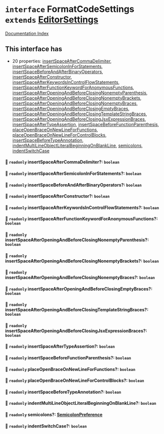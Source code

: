 # `interface` FormatCodeSettings `extends` [EditorSettings](../private.interface.EditorSettings/README.md)

[Documentation Index](../README.md)

## This interface has

- 20 properties:
[insertSpaceAfterCommaDelimiter](#-readonly-insertspaceaftercommadelimiter-boolean),
[insertSpaceAfterSemicolonInForStatements](#-readonly-insertspaceaftersemicoloninforstatements-boolean),
[insertSpaceBeforeAndAfterBinaryOperators](#-readonly-insertspacebeforeandafterbinaryoperators-boolean),
[insertSpaceAfterConstructor](#-readonly-insertspaceafterconstructor-boolean),
[insertSpaceAfterKeywordsInControlFlowStatements](#-readonly-insertspaceafterkeywordsincontrolflowstatements-boolean),
[insertSpaceAfterFunctionKeywordForAnonymousFunctions](#-readonly-insertspaceafterfunctionkeywordforanonymousfunctions-boolean),
[insertSpaceAfterOpeningAndBeforeClosingNonemptyParenthesis](#-readonly-insertspaceafteropeningandbeforeclosingnonemptyparenthesis-boolean),
[insertSpaceAfterOpeningAndBeforeClosingNonemptyBrackets](#-readonly-insertspaceafteropeningandbeforeclosingnonemptybrackets-boolean),
[insertSpaceAfterOpeningAndBeforeClosingNonemptyBraces](#-readonly-insertspaceafteropeningandbeforeclosingnonemptybraces-boolean),
[insertSpaceAfterOpeningAndBeforeClosingEmptyBraces](#-readonly-insertspaceafteropeningandbeforeclosingemptybraces-boolean),
[insertSpaceAfterOpeningAndBeforeClosingTemplateStringBraces](#-readonly-insertspaceafteropeningandbeforeclosingtemplatestringbraces-boolean),
[insertSpaceAfterOpeningAndBeforeClosingJsxExpressionBraces](#-readonly-insertspaceafteropeningandbeforeclosingjsxexpressionbraces-boolean),
[insertSpaceAfterTypeAssertion](#-readonly-insertspaceaftertypeassertion-boolean),
[insertSpaceBeforeFunctionParenthesis](#-readonly-insertspacebeforefunctionparenthesis-boolean),
[placeOpenBraceOnNewLineForFunctions](#-readonly-placeopenbraceonnewlineforfunctions-boolean),
[placeOpenBraceOnNewLineForControlBlocks](#-readonly-placeopenbraceonnewlineforcontrolblocks-boolean),
[insertSpaceBeforeTypeAnnotation](#-readonly-insertspacebeforetypeannotation-boolean),
[indentMultiLineObjectLiteralBeginningOnBlankLine](#-readonly-indentmultilineobjectliteralbeginningonblankline-boolean),
[semicolons](#-readonly-semicolons-semicolonpreference),
[indentSwitchCase](#-readonly-indentswitchcase-boolean)


#### 📄 `readonly` insertSpaceAfterCommaDelimiter?: `boolean`



#### 📄 `readonly` insertSpaceAfterSemicolonInForStatements?: `boolean`



#### 📄 `readonly` insertSpaceBeforeAndAfterBinaryOperators?: `boolean`



#### 📄 `readonly` insertSpaceAfterConstructor?: `boolean`



#### 📄 `readonly` insertSpaceAfterKeywordsInControlFlowStatements?: `boolean`



#### 📄 `readonly` insertSpaceAfterFunctionKeywordForAnonymousFunctions?: `boolean`



#### 📄 `readonly` insertSpaceAfterOpeningAndBeforeClosingNonemptyParenthesis?: `boolean`



#### 📄 `readonly` insertSpaceAfterOpeningAndBeforeClosingNonemptyBrackets?: `boolean`



#### 📄 `readonly` insertSpaceAfterOpeningAndBeforeClosingNonemptyBraces?: `boolean`



#### 📄 `readonly` insertSpaceAfterOpeningAndBeforeClosingEmptyBraces?: `boolean`



#### 📄 `readonly` insertSpaceAfterOpeningAndBeforeClosingTemplateStringBraces?: `boolean`



#### 📄 `readonly` insertSpaceAfterOpeningAndBeforeClosingJsxExpressionBraces?: `boolean`



#### 📄 `readonly` insertSpaceAfterTypeAssertion?: `boolean`



#### 📄 `readonly` insertSpaceBeforeFunctionParenthesis?: `boolean`



#### 📄 `readonly` placeOpenBraceOnNewLineForFunctions?: `boolean`



#### 📄 `readonly` placeOpenBraceOnNewLineForControlBlocks?: `boolean`



#### 📄 `readonly` insertSpaceBeforeTypeAnnotation?: `boolean`



#### 📄 `readonly` indentMultiLineObjectLiteralBeginningOnBlankLine?: `boolean`



#### 📄 `readonly` semicolons?: [SemicolonPreference](../private.enum.SemicolonPreference/README.md)



#### 📄 `readonly` indentSwitchCase?: `boolean`



